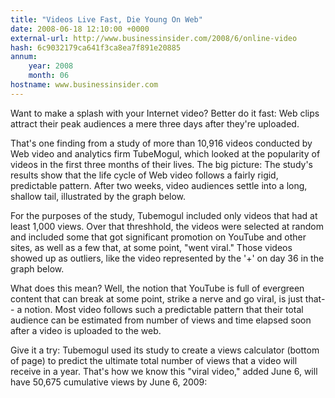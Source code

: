 ```yaml
---
title: "Videos Live Fast, Die Young On Web"
date: 2008-06-18 12:10:00 +0000
external-url: http://www.businessinsider.com/2008/6/online-video
hash: 6c9032179ca641f3ca8ea7f891e20885
annum:
    year: 2008
    month: 06
hostname: www.businessinsider.com
---
```


Want to make a splash with your Internet video? Better do it fast: Web clips attract their peak audiences a mere three days after they're uploaded.

That's one finding from a study of more than 10,916 videos conducted by Web video and analytics firm TubeMogul, which looked at the popularity of videos in the first three months of their lives. The big picture: The study's results show that the life cycle of Web video follows a fairly rigid, predictable pattern. After two weeks, video audiences settle into a long, shallow tail, illustrated by the graph below.



For the purposes of the study, Tubemogul included only videos that had at least 1,000 views. Over that threshhold, the videos were selected at random and included some that got significant promotion on YouTube and other sites, as well as a few that, at some point, "went viral." Those videos showed up as outliers, like the video represented by the '+' on day 36 in the graph below.



What does this mean? Well, the notion that YouTube is full of evergreen content that can break at some point, strike a nerve and go viral, is just that-- a notion. Most video follows such a predictable pattern that their total audience can be estimated from number of views and time elapsed soon after a video is uploaded to the web.

Give it a try: Tubemogul used its study to create a views calculator (bottom of page) to predict the ultimate total number of views that a video will receive in a year. That's how we know this "viral video," added June 6, will have 50,675 cumulative views by June 6, 2009:
